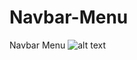 # Navbar-Menu
Navbar Menu
![alt text](https://github.com/FabioMusi04/Navbar-Menu/imgs/Navbar.jpg?raw=true)
